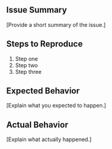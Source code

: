 ## Issue Summary

[Provide a short summary of the issue.]

## Steps to Reproduce

1. Step one
2. Step two
3. Step three

## Expected Behavior

[Explain what you expected to happen.]

## Actual Behavior

[Explain what actually happened.]
